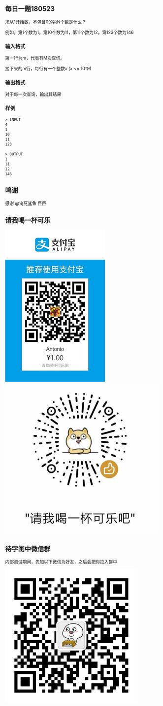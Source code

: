## 每日一题180523

求从1开始数，不包含0的第N个数是什么？

例如，第1个数为1，第10个数为11，第11个数为12，第123个数为146

### 输入格式

第一行为m，代表有M次查询。

接下来的m行，每行有一个整数x (x <= 10^9)

### 输出格式

对于每一次查询，输出其结果

### 样例

```
> INPUT
4
1
10
11
123

> OUTPUT
1
11
12
146

```

## 鸣谢

感谢 @淹死鲨鱼 巨巨

## 请我喝一杯可乐

![](https://raw.githubusercontent.com/Inapt19/Resource/master/bonus_QR.jpg)
![](https://raw.githubusercontent.com/Inapt19/Resource/master/wechat_bonus_qr.jpg)

## 待字闺中微信群

内部测试期间，先加以下微信为好友，之后会把你拉入群中

![](https://raw.githubusercontent.com/Inapt19/Resource/master/wechat_QR.jpg)

